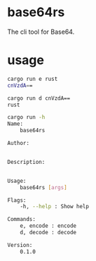 # base64rs
The cli tool for Base64.

# usage

```sh
cargo run e rust
cnVzdA==

cargo run d cnVzdA==
rust

cargo run -h
Name:
	base64rs

Author:


Description:


Usage:
	base64rs [args]

Flags:
	-h, --help : Show help

Commands:
	e, encode : encode
	d, decode : decode

Version:
	0.1.0
```